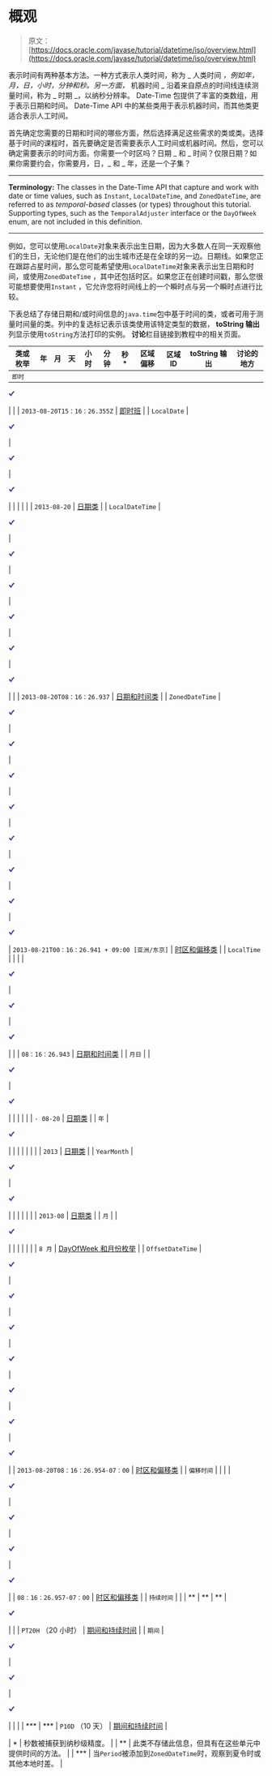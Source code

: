# 概观

> 原文： [https://docs.oracle.com/javase/tutorial/datetime/iso/overview.html](https://docs.oracle.com/javase/tutorial/datetime/iso/overview.html)

表示时间有两种基本方法。一种方式表示人类时间，称为 _ 人类时间 _，例如年，月，日，小时，分钟和秒。另一方面，_ 机器时间 _ 沿着来自原点的时间线连续测量时间，称为 _ 时期 _，以纳秒分辨率。 Date-Time 包提供了丰富的类数组，用于表示日期和时间。 Date-Time API 中的某些类用于表示机器时间，而其他类更适合表示人工时间。

首先确定您需要的日期和时间的哪些方面，然后选择满足这些需求的类或类。选择基于时间的课程时，首先要确定是否需要表示人工时间或机器时间。然后，您可以确定需要表示的时间方面。你需要一个时区吗？日期 _ 和 _ 时间？仅限日期？如果你需要约会，你需要月，日，_ 和 _ 年，还是一个子集？

* * *

**Terminology:** The classes in the Date-Time API that capture and work with date or time values, such as `Instant`, `LocalDateTime`, and `ZonedDateTime`, are referred to as _temporal-based_ classes (or types) throughout this tutorial. Supporting types, such as the `TemporalAdjuster` interface or the `DayOfWeek` enum, are not included in this definition.

* * *

例如，您可以使用`LocalDate`对象来表示出生日期，因为大多数人在同一天观察他们的生日，无论他们是在他们的出生城市还是在全球的另一边。日期线。如果您正在跟踪占星时间，那么您可能希望使用`LocalDateTime`对象来表示出生日期和时间，或使用`ZonedDateTime` ，其中还包括时区。如果您正在创建时间戳，那么您很可能想要使用`Instant` ，它允许您将时间线上的一个瞬时点与另一个瞬时点进行比较。

下表总结了存储日期和/或时间信息的`java.time`包中基于时间的类，或者可用于测量时间量的类。列中的复选标记表示该类使用该特定类型的数据， **toString 输出**列显示使用`toString`方法打印的实例。 **讨论**栏目链接到教程中的相关页面。

| 类或枚举 | 年 | 月 | 天 | 小时 | 分钟 | 秒* | 区域偏移 | 区域 ID | toString 输出 | 讨论的地方 |
| --- | --- | --- | --- | --- | --- | --- | --- | --- | --- | --- |
| `即时` |  |  |  |  |  | 

![checked](img/12bd475494acc0d71eb308e2275a6457.jpg)

 |  |  | `2013-08-20T15：16：26.355Z` | [即时班](instant.html) |
| `LocalDate` | 

![checked](img/12bd475494acc0d71eb308e2275a6457.jpg)

 | 

![checked](img/12bd475494acc0d71eb308e2275a6457.jpg)

 | 

![checked](img/12bd475494acc0d71eb308e2275a6457.jpg)

 |  |  |  |  |  | `2013-08-20` | [日期类](date.html) |
| `LocalDateTime` | 

![checked](img/12bd475494acc0d71eb308e2275a6457.jpg)

 | 

![checked](img/12bd475494acc0d71eb308e2275a6457.jpg)

 | 

![checked](img/12bd475494acc0d71eb308e2275a6457.jpg)

 | 

![checked](img/12bd475494acc0d71eb308e2275a6457.jpg)

 | 

![checked](img/12bd475494acc0d71eb308e2275a6457.jpg)

 | 

![checked](img/12bd475494acc0d71eb308e2275a6457.jpg)

 |  |  | `2013-08-20T08：16：26.937` | [日期和时间类](datetime.html) |
| `ZonedDateTime` | 

![checked](img/12bd475494acc0d71eb308e2275a6457.jpg)

 | 

![checked](img/12bd475494acc0d71eb308e2275a6457.jpg)

 | 

![checked](img/12bd475494acc0d71eb308e2275a6457.jpg)

 | 

![checked](img/12bd475494acc0d71eb308e2275a6457.jpg)

 | 

![checked](img/12bd475494acc0d71eb308e2275a6457.jpg)

 | 

![checked](img/12bd475494acc0d71eb308e2275a6457.jpg)

 | 

![checked](img/12bd475494acc0d71eb308e2275a6457.jpg)

 | 

![checked](img/12bd475494acc0d71eb308e2275a6457.jpg)

 | `2013-08-21T00：16：26.941 + 09:00 [亚洲/东京]` | [时区和偏移类](timezones.html) |
| `LocalTime` |  |  |  | 

![checked](img/12bd475494acc0d71eb308e2275a6457.jpg)

 | 

![checked](img/12bd475494acc0d71eb308e2275a6457.jpg)

 | 

![checked](img/12bd475494acc0d71eb308e2275a6457.jpg)

 |  |  | `08：16：26.943` | [日期和时间类](datetime.html) |
| `月日` |  | 

![checked](img/12bd475494acc0d71eb308e2275a6457.jpg)

 | 

![checked](img/12bd475494acc0d71eb308e2275a6457.jpg)

 |  |  |  |  |  | `- 08-20` | [日期类](date.html) |
| `年` | 

![checked](img/12bd475494acc0d71eb308e2275a6457.jpg)

 |  |  |  |  |  |  |  | `2013` | [日期类](date.html) |
| `YearMonth` | 

![checked](img/12bd475494acc0d71eb308e2275a6457.jpg)

 | 

![checked](img/12bd475494acc0d71eb308e2275a6457.jpg)

 |  |  |  |  |  |  | `2013-08` | [日期类](date.html) |
| `月` |  | 

![checked](img/12bd475494acc0d71eb308e2275a6457.jpg)

 |  |  |  |  |  |  | `8 月` | [DayOfWeek 和月份枚举](enum.html) |
| `OffsetDateTime` | 

![checked](img/12bd475494acc0d71eb308e2275a6457.jpg)

 | 

![checked](img/12bd475494acc0d71eb308e2275a6457.jpg)

 | 

![checked](img/12bd475494acc0d71eb308e2275a6457.jpg)

 | 

![checked](img/12bd475494acc0d71eb308e2275a6457.jpg)

 | 

![checked](img/12bd475494acc0d71eb308e2275a6457.jpg)

 | 

![checked](img/12bd475494acc0d71eb308e2275a6457.jpg)

 | 

![checked](img/12bd475494acc0d71eb308e2275a6457.jpg)

 |  | `2013-08-20T08：16：26.954-07：00` | [时区和偏移类](timezones.html) |
| `偏移时间` |  |  |  | 

![checked](img/12bd475494acc0d71eb308e2275a6457.jpg)

 | 

![checked](img/12bd475494acc0d71eb308e2275a6457.jpg)

 | 

![checked](img/12bd475494acc0d71eb308e2275a6457.jpg)

 | 

![checked](img/12bd475494acc0d71eb308e2275a6457.jpg)

 |  | `08：16：26.957-07：00` | [时区和偏移类](timezones.html) |
| `持续时间` |  |  | ** | ** | ** | 

![checked](img/12bd475494acc0d71eb308e2275a6457.jpg)

 |  |  | `PT20H` （20 小时） | [期间和持续时间](period.html) |
| `期间` | 

![checked](img/12bd475494acc0d71eb308e2275a6457.jpg)

 | 

![checked](img/12bd475494acc0d71eb308e2275a6457.jpg)

 | 

![checked](img/12bd475494acc0d71eb308e2275a6457.jpg)

 |  |  |  | *** | *** | `P10D` （10 天） | [期间和持续时间](period.html) |

| * | 秒数被捕获到纳秒级精度。 |
| ** | 此类不存储此信息，但具有在这些单元中提供时间的方法。 |
| *** | 当`Period`被添加到`ZonedDateTime`时，观察到夏令时或其他本地时差。 |